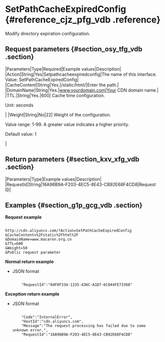 # SetPathCacheExpiredConfig {#reference_cjz_pfg_vdb .reference}

Modify directory expiration configuration.

## Request parameters {#section_osy_tfg_vdb .section}

|Parameters|Type|Required|Example values|Description|
|Action|String|Yes|Setpathcacheexpiredconfig|The name of this interface. Value: SetPathCacheExpiredConfig|
|CacheContent|String|Yes.|/static/html/|Enter the path.|
|DomainName|String|Yes.|www.yourdomain.com|Your CDN domain name.|
|TTL.|String|Yes.|600| Cache time configuration. 

 Unit: seconds

 |
|Weight|String|No|22| Weight of the configuration. 

 Value range: 1-99. A greater value indicates a higher priority. 

 Default value: 1

 |

## Return parameters {#section_kxv_xfg_vdb .section}

|Parameters|Type|Example values|Description|
|RequestId|String|16A96B9A-F203-4EC5-8E43-CB92E68F4CD8|Request ID|

## Examples {#section_g1p_gcg_vdb .section}

**Request example**

```

http://cdn.aliyuncs.com/?Action=SetPathCacheExpiredConfig
&CacheContent=%2Fstatic%2Fhtml%2F
&DomainName=www.macaron.org.cn
&TTL=600
&Weight=50
&Public request parameter
```

**Normal return example**

-   JSON format

    ```
    
        "RequestId":"04F0F334-1335-436C-A1D7-6C044FE73368"
    
    ```


**Exception return example**

-   JSON format

    ```
    
        "Code":"InternalError",
        "HostId":"cdn.aliyuncs.com",
        "Message":"The request processing has failed due to some unknown error.",
        "RequestId":"16A96B9A-F203-4EC5-8E43-CB92E68F4CD8"
    
    ```


